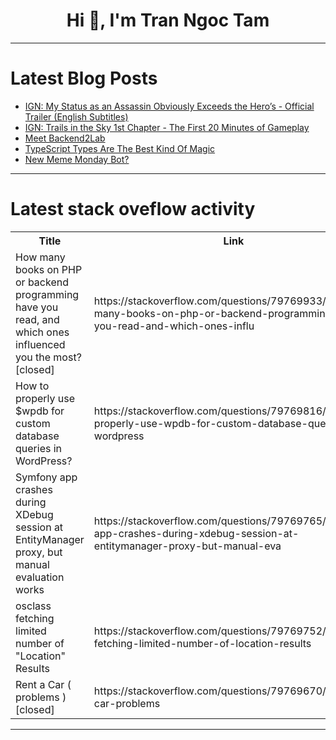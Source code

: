 <h1 align="center">Hi 👋, I'm Tran Ngoc Tam</h1>

---

# Latest Blog Posts 
<!-- BLOG-POST-LIST:START -->
- [IGN: My Status as an Assassin Obviously Exceeds the Hero’s - Official Trailer &lpar;English Subtitles&rpar;](https://dev.to/gg_news/ign-my-status-as-an-assassin-obviously-exceeds-the-heros-official-trailer-english-subtitles-5dn4)
- [IGN: Trails in the Sky 1st Chapter - The First 20 Minutes of Gameplay](https://dev.to/gg_news/ign-trails-in-the-sky-1st-chapter-the-first-20-minutes-of-gameplay-1d3n)
- [Meet Backend2Lab](https://dev.to/toluwap/meet-backend2lab-a-backend-playground-for-learning-backend-development-288e)
- [TypeScript Types Are The Best Kind Of Magic](https://dev.to/kylepena/typescript-types-are-the-best-kind-of-magic-37ji)
- [New Meme Monday Bot?](https://dev.to/mileswk/new-meme-monday-bot-485j)
<!-- BLOG-POST-LIST:END -->

---

# Latest stack oveflow activity
<table>
  <tr><th>Title</th><th>Link</th></tr>
  <!-- STACKOVERFLOW:START --><tr><td>How many books on PHP or backend programming have you read, and which ones influenced you the most? [closed]</td><td>https://stackoverflow.com/questions/79769933/how-many-books-on-php-or-backend-programming-have-you-read-and-which-ones-influ</td></tr><tr><td>How to properly use $wpdb for custom database queries in WordPress?</td><td>https://stackoverflow.com/questions/79769816/how-to-properly-use-wpdb-for-custom-database-queries-in-wordpress</td></tr><tr><td>Symfony app crashes during XDebug session at EntityManager proxy, but manual evaluation works</td><td>https://stackoverflow.com/questions/79769765/symfony-app-crashes-during-xdebug-session-at-entitymanager-proxy-but-manual-eva</td></tr><tr><td>osclass fetching limited number of &quot;Location&quot; Results</td><td>https://stackoverflow.com/questions/79769752/osclass-fetching-limited-number-of-location-results</td></tr><tr><td>Rent a Car &lpar; problems &rpar; [closed]</td><td>https://stackoverflow.com/questions/79769670/rent-a-car-problems</td></tr><!-- STACKOVERFLOW:END -->
</table>

---


